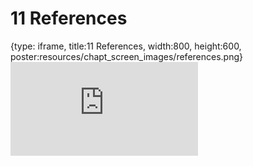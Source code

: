# 11 References
 
{type: iframe, title:11 References, width:800, height:600, poster:resources/chapt_screen_images/references.png}
![](https://hutchdatascience.org/Intro_to_R/no_toc/references.html)
 

 
